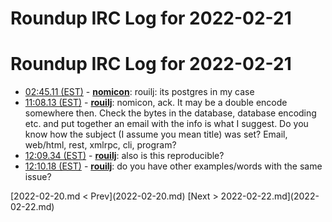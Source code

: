 # Roundup IRC Log for 2022-02-21 #
# Roundup IRC Log for 2022-02-21
* <a href="#02:45.11" id="02:45.11">02:45.11 (EST)</a> - __[nomicon](https://github.com/nomicon)__: rouilj: its postgres in my case
* <a href="#11:08.13" id="11:08.13">11:08.13 (EST)</a> - __[rouilj](https://github.com/rouilj)__: nomicon, ack. It may be a double encode somewhere then. Check the bytes in the database, database encoding etc. and put together an email with the info is what I suggest. Do you know how the subject (I assume you mean title) was set? Email, web/html, rest, xmlrpc, cli, program?
* <a href="#12:09.34" id="12:09.34">12:09.34 (EST)</a> - __[rouilj](https://github.com/rouilj)__: also is this reproducible?
* <a href="#12:10.18" id="12:10.18">12:10.18 (EST)</a> - __[rouilj](https://github.com/rouilj)__: do you have other examples/words with the same issue?

<div class="inpage-footer">
[2022-02-20.md < Prev](2022-02-20.md)
[Next > 2022-02-22.md](2022-02-22.md)
</div>

